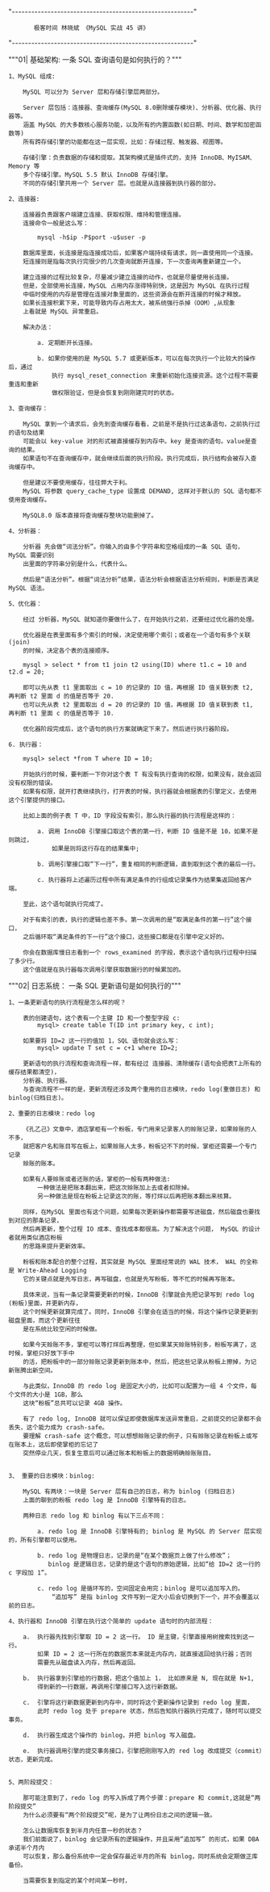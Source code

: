 "--------------------------------------------------------"

           极客时间 林晓斌 《MySQL 实战 45 讲》

"--------------------------------------------------------"

"""01| 基础架构: 一条 SQL 查询语句是如何执行的？"""

    1、MySQL 组成:
    
        MySQL 可以分为 Server 层和存储引擎层两部分。
        
        Server 层包括：连接器、查询缓存(MySQL 8.0删除缓存模块)、分析器、优化器、执行器等。
        涵盖 MySQL 的大多数核心服务功能，以及所有的内置函数(如日期、时间、数学和加密函数等)
        所有跨存储引擎的功能都在这一层实现，比如：存储过程、触发器、视图等。
        
        存储引擎：负责数据的存储和提取。其架构模式是插件式的，支持 InnoDB、MyISAM、Memory 等
        多个存储引擎。MySQL 5.5 默认 InnoDB 存储引擎。    
        不同的存储引擎共用一个 Server 层。也就是从连接器到执行器的部分。
        
    2、连接器:
        
        连接器负责跟客户端建立连接、获取权限、维持和管理连接。
        连接命令一般是这么写：
            
            mysql -h$ip -P$port -u$user -p
            
        数据库里面，长连接是指连接成功后，如果客户端持续有请求，则一直使用同一个连接。
        短连接则是指每次执行完很少的几次查询就断开连接，下一次查询再重新建立一个。
        
        建立连接的过程比较复杂，尽量减少建立连接的动作，也就是尽量使用长连接。
        但是，全部使用长连接，MySQL 占用内存涨得特别快，这是因为 MySQL 在执行过程
        中临时使用的内存是管理在连接对象里面的，这些资源会在断开连接的时候才释放。
        如果长连接积累下来，可能导致内存占用太大，被系统强行杀掉（OOM）,从现象
        上看就是 MySQL 异常重启。
        
        解决办法：
        
            a. 定期断开长连接。
            
            b. 如果你使用的是 MySQL 5.7 或更新版本，可以在每次执行一个比较大的操作后，通过
                执行 mysql_reset_connection 来重新初始化连接资源。这个过程不需要重连和重新
                做权限验证，但是会恢复到刚刚建完时的状态。
                
    3、查询缓存：
    
        MySQL 拿到一个请求后，会先到查询缓存看看，之前是不是执行过这条语句，之前执行过的语句及结果
        可能会以 key-value 对的形式被直接缓存到内存中。key 是查询的语句。value是查询的结果。
        如果语句不在查询缓存中，就会继续后面的执行阶段。执行完成后，执行结构会被存入查询缓存中。
        
        但是建议不要使用缓存，往往弊大于利。
        MySQL 将参数 query_cache_type 设置成 DEMAND, 这样对于默认的 SQL 语句都不使用查询缓存。
        
        MySQL8.0 版本直接将查询缓存整块功能删掉了。
        
    4、分析器：
    
        分析器 先会做“词法分析”。你输入的由多个字符串和空格组成的一条 SQL 语句， MySQL 需要识别
        出里面的字符串分别是什么，代表什么。
        
        然后是“语法分析”。根据“词法分析”结果，语法分析会根据语法分析规则，判断是否满足 MySQL 语法。
        
    5、优化器：
    
        经过 分析器，MySQL 就知道你要做什么了，在开始执行之前，还要经过优化器的处理。
        
        优化器是在表里面有多个索引的时候，决定使用哪个索引；或者在一个语句有多个关联(join)
        的时候，决定各个表的连接顺序。
        
        mysql > select * from t1 join t2 using(ID) where t1.c = 10 and t2.d = 20;
        
        即可以先从表 t1 里面取出 c = 10 的记录的 ID 值，再根据 ID 值关联到表 t2, 再判断 t2 里面 d 的值是否等于 20.        
        也可以先从表 t2 里面取出 d = 20 的记录的 ID 值，再根据 ID 值关联到表 t1, 再判断 t1 里面 c 的值是否等于 10.

        优化器阶段完成后，这个语句的执行方案就确定下来了。然后进行执行器阶段。                     
            
    6. 执行器：
    
        mysql> select *from T where ID = 10;
        
        开始执行的时候，要判断一下你对这个表 T 有没有执行查询的权限，如果没有，就会返回没有权限的错误。
        如果有权限，就开打表继续执行，打开表的时候，执行器就会根据表的引擎定义，去使用这个引擎提供的接口。
        
        比如上面的例子表 T 中，ID 字段没有索引，那么执行器的执行流程是这样的：
        
            a. 调用 InnoDB 引擎接口取这个表的第一行，判断 ID 值是不是 10，如果不是则跳过，
                如果是则将这行存在的结果集中;
                
            b. 调用引擎接口取“下一行”，重复相同的判断逻辑，直到取到这个表的最后一行。
            
            c. 执行器将上述遍历过程中所有满足条件的行组成记录集作为结果集返回给客户端。
            
        至此，这个语句就执行完成了。
        
        对于有索引的表，执行的逻辑也差不多。第一次调用的是“取满足条件的第一行”这个接口，
        之后循环取“满足条件的下一行”这个接口，这些接口都是在引擎中定义好的。
        
        你会在数据库慢日志看到一个 rows_examined 的字段，表示这个语句执行过程中扫描了多少行。
        这个值就是在执行器每次调用引擎获取数据行的时候累加的。
        
        
"""02| 日志系统： 一条 SQL 更新语句是如何执行的"""        

    1、一条更新语句的执行流程是怎么样的呢？
        
        表的创建语句，这个表有一个主键 ID 和一个整型字段 c:
            mysql> create table T(ID int primary key, c int);
        
        如果要将 ID=2 这一行的值加 1，SQL 语句就会这么写：
            mysql> update T set c = c+1 where ID=2;
    
        更新语句的执行流程和查询流程一样，都有经过 连接器、清除缓存(语句会把表T上所有的缓存结果都清空)，
        分析器、执行器。                    
        与查询流程不一样的是，更新流程还涉及两个重用的日志模块，redo log(重做日志) 和 binlog(归档日志)。
        
    2、重要的日志模块：redo log
    
        《孔乙己》文章中，酒店掌柜有一个粉板，专门用来记录客人的赊账记录，如果赊账的人不多，
        就把客户名和账目写在板上，如果赊账人太多，粉板记不下的时候，掌柜还需要一个专门记录
        赊账的账本。
        
        如果有人要赊账或者还账的话，掌柜的一般有两种做法:
            一种做法是把账本翻出来，把这次赊账加上去或者扣除掉。
            另一种做法是现在粉板上记录这次的账，等打烊以后再把账本翻出来核算。
            
        同样，在MySQL 里面也有这个问题，如果每次更新操作都需要写进磁盘，然后磁盘也要找到对应的那条记录，
        然后再更新，整个过程 IO 成本、查找成本都很高。为了解决这个问题， MySQL 的设计者就用类似酒店粉板
        的思路来提升更新效率。
        
        粉板和账本配合的整个过程，其实就是 MySQL 里面经常说的 WAL 技术， WAL 的全称是 Write-Ahead Logging
        它的关键点就是先写日志，再写磁盘，也就是先写粉板，等不忙的时候再写账本。
        
        具体来说，当有一条记录需要更新的时候，InnoDB 引擎就会先把记录写到 redo log (粉板)里面，并更新内存，
        这个时候更新就算完成了。同时，InnoDB 引擎会在适当的时候，将这个操作记录更新到磁盘里面，而这个更新往往
        是在系统比较空闲的时候做。
        
        如果今天赊账不多，掌柜可以等打烊后再整理，但如果某天赊账特别多，粉板写满了，这时候，掌柜只好放下手中
        的活，把粉板中的一部分赊账记录更新到账本中，然后，把这些记录从粉板上擦掉，为记新账腾出新空间。
        
        与此类似，InnoDB 的 redo log 是固定大小的，比如可以配置为一组 4 个文件，每个文件的大小是 1GB，那么
        这块“粉板”总共可以记录 4GB 操作。
        
        有了 redo log, InnoDB 就可以保证即使数据库发送异常重启，之前提交的记录都不会丢失，这个能力成为 crash-safe。
        要理解 crash-safe 这个概念，可以想想赊账记录的例子，只有赊账记录在粉板上或写在账本上，这后即使掌柜的忘记了
        突然停业几天，恢复生意后可以通过账本和粉板上的数据明确赊账账目。
        
        
    3、 重要的日志模块：binlog:
    
        MySQL 有两块：一块是 Server 层有自己的日志，称为 binlog (归档日志)   
        上面的聊到的粉板 redo log 是 InnoDB 引擎特有的日志。
        
        两种日志 redo log 和 binlog 有以下三点不同：
        
            a. redo log 是 InnoDB 引擎特有的; binlog 是 MySQL 的 Server 层实现的，所有引擎都可以使用。
            
            b. redo log 是物理日志，记录的是“在某个数据页上做了什么修改”；
               binlog 是逻辑日志，记录的是这个语句的原始逻辑，比如“给 ID=2 这一行的 c 字段加 1”。
               
            c. redo log 是循环写的，空间固定会用完；binlog 是可以追加写入的。
                “追加写” 是指 binlog 文件写到一定大小后会切换到下一个，并不会覆盖以前的日志。
                
    4、执行器和 InnoDB 引擎在执行这个简单的 update 语句时的内部流程：
    
        a.  执行器先找到引擎取 ID = 2 这一行。 ID 是主键，引擎直接用树搜索找到这一行。
            如果 ID = 2 这一行所在的数据页本来就走内存内，就直接返回给执行器；否则
            需要先从磁盘读入内存，然后再返回。
            
        b.  执行器拿到引擎给的行数据，把这个值加上 1， 比如原来是 N, 现在就是 N+1,
            得到新的一行数据，再调用引擎接口写入这行新数据。
            
        c.  引擎将这行新数据更新到内存中，同时将这个更新操作记录到 redo log 里面，
            此时 redo log 处于 prepare 状态，然后告知执行器执行完成了，随时可以提交事务。
            
        d.  执行器生成这个操作的 binlog，并把 binlog 写入磁盘。
        
        e.  执行器调用引擎的提交事务接口，引擎把刚刚写入的 red log 改成提交（commit）状态，更新完成。
                  
                    
    5、两阶段提交：
    
        那可能注意到了，redo log 的写入拆成了两个步骤：prepare 和 commit,这就是“两阶段提交”
        为什么必须要有“两个阶段提交”呢，是为了让两份日志之间的逻辑一致。
        
        怎么让数据库恢复到半月内任意一秒的状态？
        我们前面说了，binlog 会记录所有的逻辑操作，并且采用“追加写” 的形式，如果 DBA 承诺半个月内
        可以恢复，那么备份系统中一定会保存最近半月的所有 binlog，同时系统会定期做正库备份。
        
        当需要恢复到指定的某个时间某一秒时，
            
        
        
        
        
        
        
        
        
        
        
        
        
        
        
        
        
        
        
        
                    
                   
        
        
            
            
        
               
        
            
    
        
        
















    